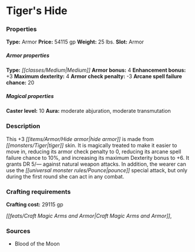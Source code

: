 ﻿---
Title: "Tiger's Hide"
Type: "Armor"
Price: "54115 gp"
Weight: "25 lbs."
Slot: "Armor"
Armor properties Type: "Medium"
Armor bonus: "4"
Enhancement bonus: "+3"
Maximum dexterity: "4"
Armor check penalty: "-3"
Arcane spell failure chance: "20"
Caster level: "10"
Aura: "moderate abjuration, moderate transmutation"
Description: |
  "This _+3 hide armor_ is made from tiger skin. It is magically treated to make it easier to move in, reducing its armor check penalty to 0, reducing its arcane spell failure chance to 10%, and increasing its maximum Dexterity bonus to +6. It grants DR 5/— against natural weapon attacks. In addition, the wearer can use the pounce special attack, but only during the first round she can act in any combat."
Crafting cost: "29115 gp"
Sources: "['Blood of the Moon']"
---

# Tiger's Hide

### Properties

**Type:** Armor **Price:** 54115 gp **Weight:** 25 lbs. **Slot:** Armor

##### Armor properties

**Type:** _[[classes/Medium|Medium]]_ **Armor bonus:** 4 **Enhancement bonus:** +3 **Maximum dexterity:** 4 **Armor check penalty:** -3 **Arcane spell failure chance:** 20

##### Magical properties

**Caster level:** 10 **Aura:** moderate abjuration, moderate transmutation

### Description

This +3 _[[items/Armor/Hide armor|hide armor]]_ is made from _[[monsters/Tiger|tiger]]_ skin. It is magically treated to make it easier to move in, reducing its armor check penalty to 0, reducing its arcane spell failure chance to 10%, and increasing its maximum Dexterity bonus to +6. It grants DR 5/— against natural weapon attacks. In addition, the wearer can use the _[[universal monster rules/Pounce|pounce]]_ special attack, but only during the first round she can act in any combat.

### Crafting requirements

**Crafting cost:** 29115 gp

_[[feats/Craft Magic Arms and Armor|Craft Magic Arms and Armor]]_,

### Sources

* Blood of the Moon